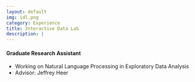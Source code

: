 ```yaml
---
layout: default
img: idl.png
category: Experience
title: Interactive Data Lab
description: |
---
```


#### Graduate Research Assistant

* Working on Natural Language Processing in Exploratory Data Analysis
* Advisor: Jeffrey Heer
